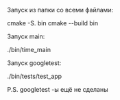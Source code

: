 Запуск из папки со всеми файлами:

cmake -S. bin
cmake --build bin

Запуск main:

./bin/time_main

Запуск googletest:

./bin/tests/test_app

P.S. googletest -ы ещё не сделаны
